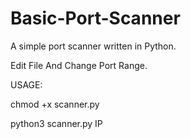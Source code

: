 # Basic-Port-Scanner
A simple port scanner written in  Python.

Edit File And Change Port Range.

USAGE:  

chmod +x scanner.py

python3 scanner.py  IP
